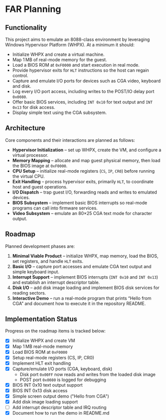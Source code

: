 # FAR Planning

## Functionality
This project aims to emulate an 8088-class environment by leveraging Windows Hypervisor Platform (WHPX). At a minimum it should:

- Initialize WHPX and create a virtual machine.
- Map 1 MB of real-mode memory for the guest.
- Load a BIOS ROM at `0xF0000` and start execution in real mode.
- Provide hypervisor exits for `HLT` instructions so the host can regain control.
- Capture and emulate I/O ports for devices such as CGA video, keyboard and disk.
- Log every I/O port access, including writes to the POST/IO delay port `0x0080`.
- Offer basic BIOS services, including `INT 0x10` for text output and `INT 0x13` for disk access.
- Display simple text using the CGA subsystem.

## Architecture
Core components and their interactions are planned as follows:

- **Hypervisor Initialization** – set up WHPX, create the VM, and configure a virtual processor.
- **Memory Mapping** – allocate and map guest physical memory, then load the BIOS image at `0xF0000`.
- **CPU Setup** – initialize real-mode registers (`CS`, `IP`, `CR0`) before running the virtual CPU.
- **Exit Handling** – process hypervisor exits, primarily `HLT`, to coordinate host and guest operations.
- **I/O Dispatch** – trap guest I/O, forwarding reads and writes to emulated devices.
- **BIOS Subsystem** – implement basic BIOS interrupts so real-mode programs can call into firmware services.
- **Video Subsystem** – emulate an 80×25 CGA text mode for character output.

## Roadmap
Planned development phases are:

1. **Minimal Viable Product** – initialize WHPX, map memory, load the BIOS, set registers, and handle `HLT` exits.
2. **Basic I/O** – capture port accesses and emulate CGA text output and simple keyboard input.
3. **Interrupt Support** – implement BIOS interrupts (`INT 0x10` and `INT 0x13`) and establish an interrupt descriptor table.
4. **Disk I/O** – add disk image loading and implement BIOS disk services for reading sectors.
5. **Interactive Demo** – run a real-mode program that prints “Hello from CGA” and document how to execute it in the repository README.

## Implementation Status
Progress on the roadmap items is tracked below:

- [x] Initialize WHPX and create VM
- [x] Map 1 MB real-mode memory
- [x] Load BIOS ROM at `0xF0000`
- [x] Setup real-mode registers (CS, IP, CR0)
- [x] Implement HLT exit handling
- [x] Capture/emulate I/O ports (CGA, keyboard, disk)
  - Disk port `0x00FF` now reads and writes from the loaded disk image
  - POST port `0x0080` is logged for debugging
- [x] BIOS INT 0x10 text output support
- [x] BIOS INT 0x13 disk access
- [x] Simple screen output demo ("Hello from CGA")
- [x] Add disk image loading support
- [ ] Add interrupt descriptor table and IRQ routing
- [x] Document how to run the demo in README.md
